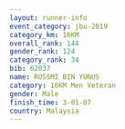 ```yaml
---
layout: runner-info 
event_category: jbu-2019 
category_km: 16KM  
overall_rank: 144
gender_rank: 124
category_rank: 34
bib: 62037
name: ROSSMI BIN YUNUS
category: 16KM Men Veteran
gender: Male
finish_time: 3-01-07
country: Malaysia
---
```

